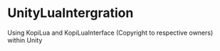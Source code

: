 UnityLuaIntergration
====================

Using KopiLua and KopiLuaInterface (Copyright to respective owners) within Unity
